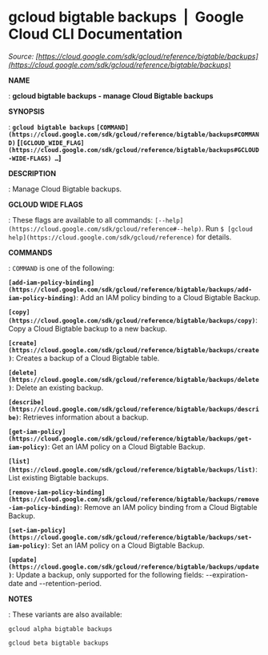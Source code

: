 # gcloud bigtable backups  |  Google Cloud CLI Documentation

*Source: [https://cloud.google.com/sdk/gcloud/reference/bigtable/backups](https://cloud.google.com/sdk/gcloud/reference/bigtable/backups)*

**NAME**

: **gcloud bigtable backups - manage Cloud Bigtable backups**

**SYNOPSIS**

: **`gcloud bigtable backups` `[COMMAND](https://cloud.google.com/sdk/gcloud/reference/bigtable/backups#COMMAND)` [`[GCLOUD_WIDE_FLAG](https://cloud.google.com/sdk/gcloud/reference/bigtable/backups#GCLOUD-WIDE-FLAGS) …`]**

**DESCRIPTION**

: Manage Cloud Bigtable backups.

**GCLOUD WIDE FLAGS**

: These flags are available to all commands: `[--help](https://cloud.google.com/sdk/gcloud/reference#--help)`.
Run `$ [gcloud help](https://cloud.google.com/sdk/gcloud/reference)` for details.

**COMMANDS**

: ``COMMAND`` is one of the following:

**`[add-iam-policy-binding](https://cloud.google.com/sdk/gcloud/reference/bigtable/backups/add-iam-policy-binding)`**:
Add an IAM policy binding to a Cloud Bigtable Backup.

**`[copy](https://cloud.google.com/sdk/gcloud/reference/bigtable/backups/copy)`**:
Copy a Cloud Bigtable backup to a new backup.

**`[create](https://cloud.google.com/sdk/gcloud/reference/bigtable/backups/create)`**:
Creates a backup of a Cloud Bigtable table.

**`[delete](https://cloud.google.com/sdk/gcloud/reference/bigtable/backups/delete)`**:
Delete an existing backup.

**`[describe](https://cloud.google.com/sdk/gcloud/reference/bigtable/backups/describe)`**:
Retrieves information about a backup.

**`[get-iam-policy](https://cloud.google.com/sdk/gcloud/reference/bigtable/backups/get-iam-policy)`**:
Get an IAM policy on a Cloud Bigtable Backup.

**`[list](https://cloud.google.com/sdk/gcloud/reference/bigtable/backups/list)`**:
List existing Bigtable backups.

**`[remove-iam-policy-binding](https://cloud.google.com/sdk/gcloud/reference/bigtable/backups/remove-iam-policy-binding)`**:
Remove an IAM policy binding from a Cloud Bigtable Backup.

**`[set-iam-policy](https://cloud.google.com/sdk/gcloud/reference/bigtable/backups/set-iam-policy)`**:
Set an IAM policy on a Cloud Bigtable Backup.

**`[update](https://cloud.google.com/sdk/gcloud/reference/bigtable/backups/update)`**:
Update a backup, only supported for the following fields: --expiration-date and
--retention-period.

**NOTES**

: These variants are also available:

```
gcloud alpha bigtable backups
```

```
gcloud beta bigtable backups
```